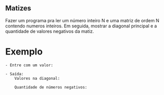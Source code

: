 ## Matizes

Fazer um programa pra ler um número inteiro N e uma matriz de ordem N contendo numeros inteiros. Em seguida, mostrar a diagonal principal e a quantidade de valores negativos da matiz.

# Exemplo
    
    - Entre com um valor:

    - Saída:
        Valores na diagonal:

        Quantidade de números negativos: